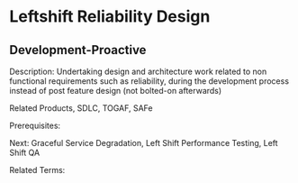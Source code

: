 # Leftshift Reliability Design

## Development-Proactive

Description: Undertaking design and architecture work related to non functional requirements such as reliability, during the development process instead of post feature design (not bolted-on afterwards)

Related Products, SDLC, TOGAF, SAFe

Prerequisites:

Next: Graceful Service Degradation, Left Shift Performance Testing, Left Shift QA

Related Terms:
